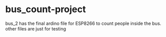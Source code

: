 # bus_count-project
bus_2 has the final ardino file for ESP8266 to count people inside the bus. 
other files are just for testing 
